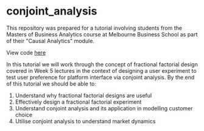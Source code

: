 # conjoint_analysis

This repository was prepared for a tutorial involving students from the Masters of Business Analytics course at Melbourne Business School as part of their "Causal Analytics" module.

View code <a href="https://github.com/mcconvillec/conjoint_analysis/blob/main/conjoint_analysis.Rmd">here</a>

In this tutorial we will work through the concept of fractional factorial design covered in Week 5 lectures in the context of designing a user experiment to test user preference for platform interface via conjoint analysis. By the end of this tutorial we should be able to:
1) Understand why fractional factorial designs are useful 
2) Effectively design a fractional factorial experiment 
3) Understand conjoint analysis and its application in modelling customer choice
4) Utilise conjoint analysis to understand market dynamics